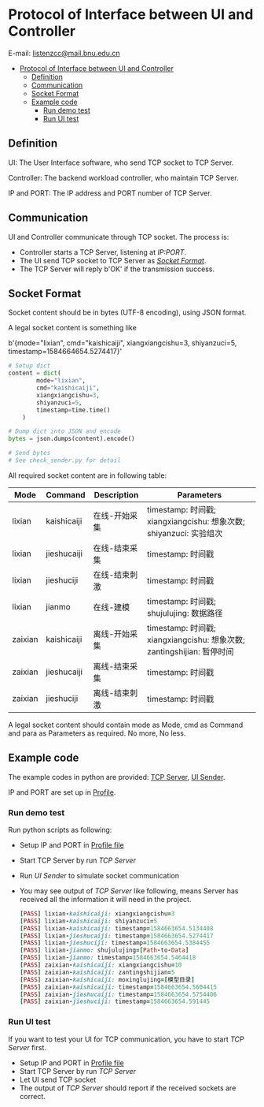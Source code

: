 # Protocol of Interface between UI and Controller

E-mail: listenzcc@mail.bnu.edu.cn

- [Protocol of Interface between UI and Controller](#protocol-of-interface-between-ui-and-controller)
  - [Definition](#definition)
  - [Communication](#communication)
  - [Socket Format](#socket-format)
  - [Example code](#example-code)
    - [Run demo test](#run-demo-test)
    - [Run UI test](#run-ui-test)

## Definition

UI: The User Interface software, who send TCP socket to TCP Server.

Controller: The backend workload controller, who maintain TCP Server.

IP and PORT: The IP address and PORT number of TCP Server.

## Communication

UI and Controller communicate through TCP socket.
The process is:

- Controller starts a TCP Server, listening at *IP:PORT*.
- The UI send TCP socket to TCP Server as [*Socket Format*](#socket-format).
- The TCP Server will reply b'OK' if the transmission success.

## Socket Format

Socket content should be in bytes (UTF-8 encoding), using JSON format.

A legal socket content is something like

b'{mode="lixian", cmd="kaishicaiji", xiangxiangcishu=3, shiyanzuci=5, timestamp=1584664654.5274417}'

```python
# Setup dict
content = dict(
        mode="lixian",
        cmd="kaishicaiji",
        xiangxiangcishu=3,
        shiyanzuci=5,
        timestamp=time.time()
    )

# Dump dict into JSON and encode
bytes = json.dumps(content).encode()

# Send bytes
# See check_sender.py for detail
```

All required socket content are in following table:

| Mode | Command | Description | Parameters
| ---- | ------- | ----------- | ----------
| lixian | kaishicaiji | 在线-开始采集 | timestamp: 时间戳; xiangxiangcishu: 想象次数; shiyanzuci: 实验组次
| lixian | jieshucaiji | 在线-结束采集 | timestamp: 时间戳
| lixian | jieshuciji  | 在线-结束刺激 | timestamp: 时间戳
| lixian | jianmo      | 在线-建模     | timestamp: 时间戳; shujulujing: 数据路径
| zaixian | kaishicaiji | 离线-开始采集 | timestamp: 时间戳; xiangxiangcishu: 想象次数; zantingshijian: 暂停时间
| zaixian | jieshucaiji | 离线-结束采集 | timestamp: 时间戳
| zaixian | jieshuciji  | 离线-结束刺激 | timestamp: 时间戳

A legal socket content should contain mode as Mode, cmd as Command and para as Parameters as required.
No more, No less.

## Example code

The example codes in python are provided: [TCP Server](./check_listener.py), [UI Sender](./check_sender.py).

IP and PORT are set up in [Profile](./profile.py).

### Run demo test

Run python scripts as following:

- Setup IP and PORT in [Profile file](./profile.py)
- Start TCP Server by run *TCP Server*
- Run *UI Sender* to simulate socket communication
- You may see output of *TCP Server* like following, means Server has received all the information it will need in the project.

    ```ruby
    [PASS] lixian-kaishicaiji: xiangxiangcishu=3  
    [PASS] lixian-kaishicaiji: shiyanzuci=5  
    [PASS] lixian-kaishicaiji: timestamp=1584663654.5134408  
    [PASS] lixian-jieshucaiji: timestamp=1584663654.5274417  
    [PASS] lixian-jieshuciji: timestamp=1584663654.5384455  
    [PASS] lixian-jianmo: shujulujing=[Path-to-Data]  
    [PASS] lixian-jianmo: timestamp=1584663654.5464418  
    [PASS] zaixian-kaishicaiji: xiangxiangcishu=10  
    [PASS] zaixian-kaishicaiji: zantingshijian=5  
    [PASS] zaixian-kaishicaiji: moxinglujing=[模型目录]  
    [PASS] zaixian-kaishicaiji: timestamp=1584663654.5604415  
    [PASS] zaixian-jieshucaiji: timestamp=1584663654.5754406  
    [PASS] zaixian-jieshuciji: timestamp=1584663654.591445
    ```

### Run UI test

If you want to test your UI for TCP communication, you have to start *TCP Server* first.

- Setup IP and PORT in [Profile file](./profile.py)
- Start TCP Server by run *TCP Server*
- Let UI send TCP socket
- The output of *TCP Server* should report if the received sockets are correct.
